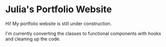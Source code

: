 # Julia's Portfolio Website

Hi! My portfolio website is still under construction.

I'm currently converting the classes to functional components with hooks and cleaning up the code.
